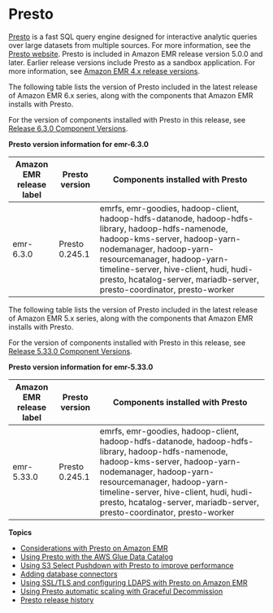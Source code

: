 # Presto<a name="emr-presto"></a>

[Presto](https://aws.amazon.com/big-data/what-is-presto/) is a fast SQL query engine designed for interactive analytic queries over large datasets from multiple sources\. For more information, see the [Presto website](https://prestodb.io/)\. Presto is included in Amazon EMR release version 5\.0\.0 and later\. Earlier release versions include Presto as a sandbox application\. For more information, see [Amazon EMR 4\.x release versions](emr-release-4x.md)\.

The following table lists the version of Presto included in the latest release of Amazon EMR 6\.x series, along with the components that Amazon EMR installs with Presto\.

For the version of components installed with Presto in this release, see [Release 6\.3\.0 Component Versions](emr-release-6x.md#emr-630-release)\.


**Presto version information for emr\-6\.3\.0**  

| Amazon EMR release label | Presto version | Components installed with Presto | 
| --- | --- | --- | 
| emr\-6\.3\.0 | Presto 0\.245\.1 | emrfs, emr\-goodies, hadoop\-client, hadoop\-hdfs\-datanode, hadoop\-hdfs\-library, hadoop\-hdfs\-namenode, hadoop\-kms\-server, hadoop\-yarn\-nodemanager, hadoop\-yarn\-resourcemanager, hadoop\-yarn\-timeline\-server, hive\-client, hudi, hudi\-presto, hcatalog\-server, mariadb\-server, presto\-coordinator, presto\-worker | 

The following table lists the version of Presto included in the latest release of Amazon EMR 5\.x series, along with the components that Amazon EMR installs with Presto\.

For the version of components installed with Presto in this release, see [Release 5\.33\.0 Component Versions](emr-release-5x.md#emr-5330-release)\.


**Presto version information for emr\-5\.33\.0**  

| Amazon EMR release label | Presto version | Components installed with Presto | 
| --- | --- | --- | 
| emr\-5\.33\.0 | Presto 0\.245\.1 | emrfs, emr\-goodies, hadoop\-client, hadoop\-hdfs\-datanode, hadoop\-hdfs\-library, hadoop\-hdfs\-namenode, hadoop\-kms\-server, hadoop\-yarn\-nodemanager, hadoop\-yarn\-resourcemanager, hadoop\-yarn\-timeline\-server, hive\-client, hudi, hudi\-presto, hcatalog\-server, mariadb\-server, presto\-coordinator, presto\-worker | 

**Topics**
+ [Considerations with Presto on Amazon EMR](emr-presto-considerations.md)
+ [Using Presto with the AWS Glue Data Catalog](emr-presto-glue.md)
+ [Using S3 Select Pushdown with Presto to improve performance](emr-presto-s3select.md)
+ [Adding database connectors](presto-adding-db-connectors.md)
+ [Using SSL/TLS and configuring LDAPS with Presto on Amazon EMR](presto-ssl.md)
+ [Using Presto automatic scaling with Graceful Decommission](presto-graceful-autoscale.md)
+ [Presto release history](Presto-release-history.md)